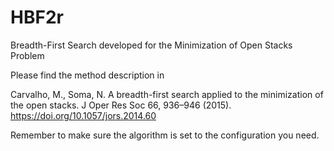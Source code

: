# HBF2r
Breadth-First Search developed for the Minimization of Open Stacks Problem

 Please find the method description in
 
 Carvalho, M., Soma, N. 
 A breadth-first search applied to the minimization of the open stacks. 
 J Oper Res Soc 66, 936–946 (2015). 
 https://doi.org/10.1057/jors.2014.60

 Remember to make sure the algorithm is set to the configuration you need.
